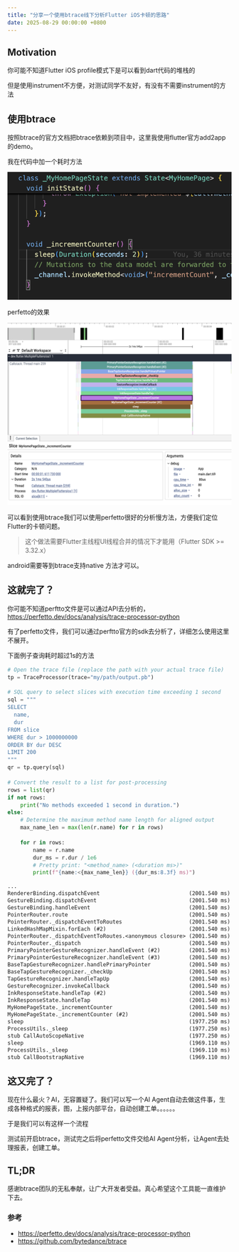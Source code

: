 ```yaml
---
title: "分享一个使用btrace线下分析Flutter iOS卡顿的思路"
date: 2025-08-29 00:00:00 +0800
---
```


## Motivation

你可能不知道Flutter iOS profile模式下是可以看到dart代码的堆栈的

但是使用instrument不方便，对测试同学不友好，有没有不需要instrument的方法

## 使用btrace

按照btrace的官方文档把btrace依赖到项目中，这里我使用flutter官方add2app的demo。

我在代码中加一个耗时方法

![](../assets/images/2025-08-29-flutter-ios-offline-jank-analyze-btrace/jank-fun.png)

perfetto的效果

![](../assets/images/2025-08-29-flutter-ios-offline-jank-analyze-btrace/jank-fun-perfetto.png)

可以看到使用btrace我们可以使用perfetto很好的分析慢方法，方便我们定位Flutter的卡顿问题。
> 这个做法需要Flutter主线程UI线程合并的情况下才能用（Flutter SDK >= 3.32.x）

android需要等到btrace支持native 方法才可以。

## 这就完了？

你可能不知道perftto文件是可以通过API去分析的，https://perfetto.dev/docs/analysis/trace-processor-python

有了perfetto文件，我们可以通过perftto官方的sdk去分析了，详细怎么使用这里不展开。

下面例子查询耗时超过1s的方法

```py
# Open the trace file (replace the path with your actual trace file)
tp = TraceProcessor(trace="my/path/output.pb")

# SQL query to select slices with execution time exceeding 1 second
sql = """
SELECT
  name,
  dur
FROM slice
WHERE dur > 1000000000
ORDER BY dur DESC
LIMIT 200
"""
qr = tp.query(sql)

# Convert the result to a list for post-processing
rows = list(qr)
if not rows:
    print("No methods exceeded 1 second in duration.")
else:
    # Determine the maximum method name length for aligned output
    max_name_len = max(len(r.name) for r in rows)

    for r in rows:
        name = r.name
        dur_ms = r.dur / 1e6
        # Pretty print: "<method_name> (<duration ms>)"
        print(f"{name:<{max_name_len}} ({dur_ms:8.3f} ms)")
```

```
...
RendererBinding.dispatchEvent                            (2001.540 ms)
GestureBinding.dispatchEvent                             (2001.540 ms)
GestureBinding.handleEvent                               (2001.540 ms)
PointerRouter.route                                      (2001.540 ms)
PointerRouter._dispatchEventToRoutes                     (2001.540 ms)
LinkedHashMapMixin.forEach (#2)                          (2001.540 ms)
PointerRouter._dispatchEventToRoutes.<anonymous closure> (2001.540 ms)
PointerRouter._dispatch                                  (2001.540 ms)
PrimaryPointerGestureRecognizer.handleEvent (#2)         (2001.540 ms)
PrimaryPointerGestureRecognizer.handleEvent (#3)         (2001.540 ms)
BaseTapGestureRecognizer.handlePrimaryPointer            (2001.540 ms)
BaseTapGestureRecognizer._checkUp                        (2001.540 ms)
TapGestureRecognizer.handleTapUp                         (2001.540 ms)
GestureRecognizer.invokeCallback                         (2001.540 ms)
InkResponseState.handleTap (#2)                          (2001.540 ms)
InkResponseState.handleTap                               (2001.540 ms)
MyHomePageState._incrementCounter                        (2001.540 ms)
MyHomePageState._incrementCounter (#2)                   (2001.540 ms)
sleep                                                    (1977.250 ms)
ProcessUtils._sleep                                      (1977.250 ms)
stub CallAutoScopeNative                                 (1977.250 ms)
sleep                                                    (1969.110 ms)
ProcessUtils._sleep                                      (1969.110 ms)
stub CallBootstrapNative                                 (1969.110 ms)
```

## 这又完了？
现在什么最火？AI，无容置疑了。我们可以写一个AI Agent自动去做这件事，生成各种格式的报表，图，上报内部平台，自动创建工单。。。。。。

于是我们可以有这样一个流程

测试前开启btrace，测试完之后将perfetto文件交给AI Agent分析，让Agent去处理报表，创建工单。

## TL;DR
感谢btrace团队的无私奉献，让广大开发者受益。真心希望这个工具能一直维护下去。


### 参考
- https://perfetto.dev/docs/analysis/trace-processor-python
- https://github.com/bytedance/btrace

